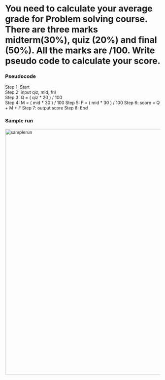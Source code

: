 # You need to calculate your average grade for Problem solving course. There are three marks midterm(30%), quiz (20%) and final (50%). All the marks are /100. Write pseudo code to calculate your score.

### Pseudocode

Step 1: Start  
Step 2: input qiz, mid, fnl  
Step 3: Q = ( qiz * 20 ) / 100  
Step 4: M = ( mid  * 30 ) / 100
Step 5: F = ( mid  * 30 ) / 100
Step 6: score = Q + M + F
Step 7: output score
Step 8: End  



### Sample run

<img width="798" alt="samplerun" src="https://user-images.githubusercontent.com/32389129/66387718-364b9000-e9cd-11e9-8755-2da48e12c434.png">
